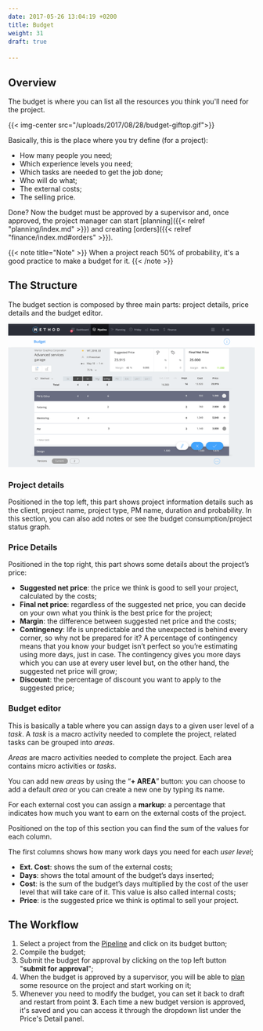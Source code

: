 ```yaml
---
date: 2017-05-26 13:04:19 +0200
title: Budget
weight: 31
draft: true

---
```

## Overview

The budget is where you can list all the resources you think you'll need for the project.

{{< img-center src="/uploads/2017/08/28/budget-giftop.gif">}}

Basically, this is the place where you try define (for a project):

* How many people you need;
* Which experience levels you need;
* Which tasks are needed to get the job done;
* Who will do what;
* The external costs;
* The selling price.

Done? Now the budget must be approved by a supervisor and, once approved, the project manager can start \[planning\]({{< relref "planning/index.md" >}}) and creating \[orders\]({{< relref "finance/index.md#orders" >}}).

{{< note title="Note" >}}
When a project reach 50% of probability, it's a good practice to make a budget for it.
{{< /note >}}

## The Structure

The budget section is composed by three main parts: project details, price details and the budget editor.

![](/uploads/2018/05/21/budget_mockup_8.png)

### **Project details**

Positioned in the top left, this part shows project information details such as the client, project name, project type, PM name, duration and probability. In this section, you can also add notes or see the budget consumption/project status graph.

### **Price Details**

Positioned in the top right, this part shows some details about the project’s price:

* **Suggested net price**: the price we think is good to sell your project, calculated by the costs;
* **Final net price**: regardless of the suggested net price, you can decide on your own what you think is the best price for the project;
* **Margin**: the difference between suggested net price and the costs;
* **Contingency**: life is unpredictable and the unexpected is behind every corner, so why not be prepared for it? A percentage of contingency means that you know your budget isn’t perfect so you’re estimating using more days, just in case. The contingency gives you more days which you can use at every user level but, on the other hand, the suggested net price will grow;
* **Discount**: the percentage of discount you want to apply to the suggested price;

### Budget editor

This is basically a table where you can assign days to a given user level of a _task_. A _task_ is a macro activity needed to complete the project, related tasks can be grouped into _areas_.

_Areas_ are macro activities needed to complete the project. Each area contains micro activities or _tasks_.

You can add new _areas_ by using the “**+ AREA**” button: you can choose to add a default _area_ or you can create a new one by typing its name.

For each external cost you can assign a **markup**: a percentage that indicates how much you want to earn on the external costs of the project.

Positioned on the top of this section you can find the sum of the values for each column.

The first columns shows how many work days you need for each _user level_;

* **Ext. Cost**: shows the sum of the external costs;
* **Days**: shows the total amount of the budget’s days inserted;
* **Cost**: is the sum of the budget’s days multiplied by the cost of the user level that will take care of it. This value is also called internal costs;
* **Price**: is the suggested price we think is optimal to sell your project.

## The Workflow

1. Select a project from the [Pipeline](/pipeline/index/) and click on its budget button;
2. Compile the budget;
3. Submit the budget for approval by clicking on the top left button "**submit for approval**";
4. When the budget is approved by a supervisor, you will be able to [plan](/planning/index/) some resource on the project and start working on it;
5. Whenever you need to modify the budget, you can set it back to draft and restart from point **3**. Each time a new budget version is approved, it's saved and you can access it through the dropdown list under the Price's Detail panel.